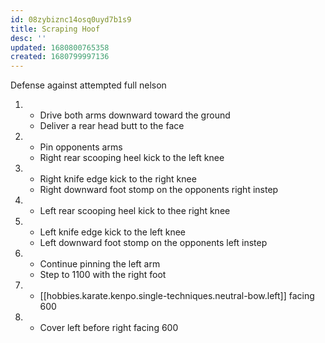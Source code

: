 ```yaml
---
id: 08zybiznc14osq0uyd7b1s9
title: Scraping Hoof
desc: ''
updated: 1680800765358
created: 1680799997136
---
```


Defense against attempted full nelson

1. - Drive both arms downward toward the ground
   - Deliver a rear head butt to the face
2. - Pin opponents arms
   - Right rear scooping heel kick to the left knee
3. - Right knife edge kick to the right knee
   - Right downward foot stomp on the opponents right instep
4. - Left rear scooping heel kick to thee right knee
5. - Left knife edge kick to the left knee
   - Left downward foot stomp on the opponents left instep
6. - Continue pinning the left arm
   - Step to 1100 with the right foot
7. - [[hobbies.karate.kenpo.single-techniques.neutral-bow.left]] facing 600
8. - Cover left before right facing 600




